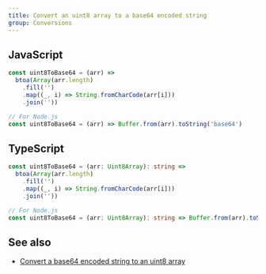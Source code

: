 ```yaml
---
title: Convert an uint8 array to a base64 encoded string
group: Conversions
---
```


## JavaScript
```js
const uint8ToBase64 = (arr) =>
  btoa(Array(arr.length)
    .fill('')
    .map((_, i) => String.fromCharCode(arr[i]))
    .join(''))

// For Node.js
const uint8ToBase64 = (arr) => Buffer.from(arr).toString('base64')
```

## TypeScript
```ts
const uint8ToBase64 = (arr: Uint8Array): string =>
  btoa(Array(arr.length)
    .fill('')
    .map((_, i) => String.fromCharCode(arr[i]))
    .join(''))

// For Node.js
const uint8ToBase64 = (arr: Uint8Array): string => Buffer.from(arr).toString('base64')
```

## See also
- [Convert a base64 encoded string to an uint8 array](/string/convert-a-base64-encoded-string-to-an-uint8-array)
